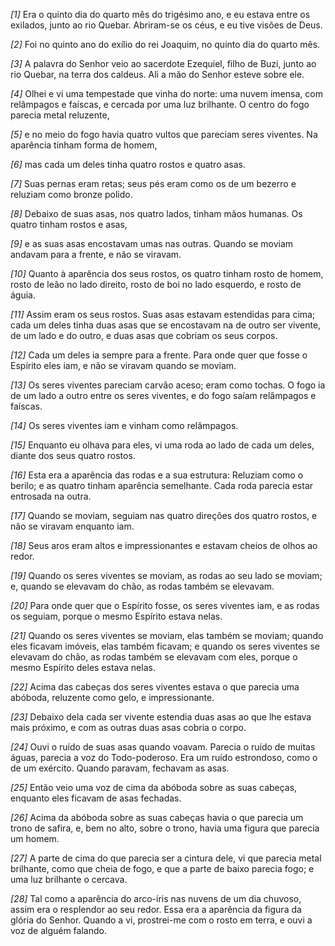 *[1]* Era o quinto dia do quarto mês do trigésimo ano, e eu estava entre os exilados, junto ao rio Quebar. Abriram-se os céus, e eu tive visões de Deus.

*[2]* Foi no quinto ano do exílio do rei Joaquim, no quinto dia do quarto mês.

*[3]* A palavra do Senhor veio ao sacerdote Ezequiel, filho de Buzi, junto ao rio Quebar, na terra dos caldeus. Ali a mão do Senhor esteve sobre ele.

*[4]* Olhei e vi uma tempestade que vinha do norte: uma nuvem imensa, com relâmpagos e faíscas, e cercada por uma luz brilhante. O centro do fogo parecia metal reluzente,

*[5]* e no meio do fogo havia quatro vultos que pareciam seres viventes. Na aparência tinham forma de homem,

*[6]* mas cada um deles tinha quatro rostos e quatro asas.

*[7]* Suas pernas eram retas; seus pés eram como os de um bezerro e reluziam como bronze polido.

*[8]* Debaixo de suas asas, nos quatro lados, tinham mãos humanas. Os quatro tinham rostos e asas,

*[9]* e as suas asas encostavam umas nas outras. Quando se moviam andavam para a frente, e não se viravam.

*[10]* Quanto à aparência dos seus rostos, os quatro tinham rosto de homem, rosto de leão no lado direito, rosto de boi no lado esquerdo, e rosto de águia.

*[11]* Assim eram os seus rostos. Suas asas estavam estendidas para cima; cada um deles tinha duas asas que se encostavam na de outro ser vivente, de um lado e do outro, e duas asas que cobriam os seus corpos.

*[12]* Cada um deles ia sempre para a frente. Para onde quer que fosse o Espírito eles iam, e não se viravam quando se moviam.

*[13]* Os seres viventes pareciam carvão aceso; eram como tochas. O fogo ia de um lado a outro entre os seres viventes, e do fogo saíam relâmpagos e faíscas.

*[14]* Os seres viventes iam e vinham como relâmpagos.

*[15]* Enquanto eu olhava para eles, vi uma roda ao lado de cada um deles, diante dos seus quatro rostos.

*[16]* Esta era a aparência das rodas e a sua estrutura: Reluziam como o berilo; e as quatro tinham aparência semelhante. Cada roda parecia estar entrosada na outra.

*[17]* Quando se moviam, seguiam nas quatro direções dos quatro rostos, e não se viravam enquanto iam.

*[18]* Seus aros eram altos e impressionantes e estavam cheios de olhos ao redor.

*[19]* Quando os seres viventes se moviam, as rodas ao seu lado se moviam; e, quando se elevavam do chão, as rodas também se elevavam.

*[20]* Para onde quer que o Espírito fosse, os seres viventes iam, e as rodas os seguiam, porque o mesmo Espírito estava nelas.

*[21]* Quando os seres viventes se moviam, elas também se moviam; quando eles ficavam imóveis, elas também ficavam; e quando os seres viventes se elevavam do chão, as rodas também se elevavam com eles, porque o mesmo Espírito deles estava nelas.

*[22]* Acima das cabeças dos seres viventes estava o que parecia uma abóboda, reluzente como gelo, e impressionante.

*[23]* Debaixo dela cada ser vivente estendia duas asas ao que lhe estava mais próximo, e com as outras duas asas cobria o corpo.

*[24]* Ouvi o ruído de suas asas quando voavam. Parecia o ruído de muitas águas, parecia a voz do Todo-poderoso. Era um ruído estrondoso, como o de um exército. Quando paravam, fechavam as asas.

*[25]* Então veio uma voz de cima da abóboda sobre as suas cabeças, enquanto eles ficavam de asas fechadas.

*[26]* Acima da abóboda sobre as suas cabeças havia o que parecia um trono de safira, e, bem no alto, sobre o trono, havia uma figura que parecia um homem.

*[27]* A parte de cima do que parecia ser a cintura dele, vi que parecia metal brilhante, como que cheia de fogo, e que a parte de baixo parecia fogo; e uma luz brilhante o cercava.

*[28]* Tal como a aparência do arco-íris nas nuvens de um dia chuvoso, assim era o resplendor ao seu redor. Essa era a aparência da figura da glória do Senhor. Quando a vi, prostrei-me com o rosto em terra, e ouvi a voz de alguém falando.

